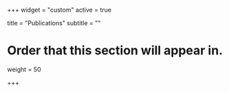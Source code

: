 +++
widget = "custom"
active = true


title = "Publications"
subtitle = ""

# Order that this section will appear in.
weight = 50

+++

<script src="https://bibbase.org/show?bib=https%3A%2F%2Fadrientaudiere.com%2Fdoc%2FMyPubs.bib&theme=simple&folding=1&jsonp=1"></script>

 <script src="https://bibbase.org/show?bib=http%3A%2F%2Fadrientaudiere.com%2Fdoc%2FMyPubs.bib&jsonp=1"></script> 